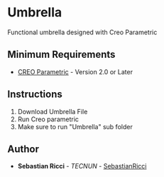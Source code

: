 # Umbrella

Functional umbrella designed with Creo Parametric

## Minimum Requirements
* [CREO Parametric](https://www.ptc.com/en/products/cad/creo/parametric) - Version 2.0 or Later

## Instructions

1. Download Umbrella File
2. Run Creo parametric
3. Make sure to run "Umbrella" sub folder

## Author

* **Sebastian Ricci** - *TECNUN* - [SebastianRicci](https://github.com/SebastianRicci)
